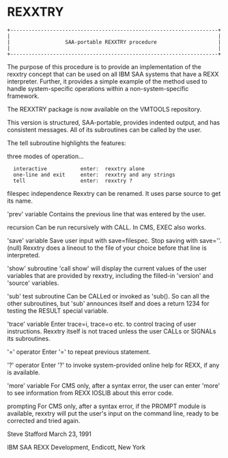 # REXXTRY

    +--------------------------------------------------------------------+
    |                                                                    |
    |                  SAA-portable REXXTRY procedure                    |
    |                                                                    |
    +--------------------------------------------------------------------+


The purpose of this procedure is to provide an implementation of the
rexxtry concept that can be used on all IBM SAA systems that have a
REXX interpreter.  Further, it provides a simple example of the method
used to handle system-specific operations within a non-system-specific
framework.

The REXXTRY package is now available on the VMTOOLS repository.

This version is structured, SAA-portable, provides indented output,
and has consistent messages.  All of its subroutines can be called by
the user.

The tell subroutine highlights the features:

   three modes of operation...

      interactive           enter:  rexxtry alone
      one-line and exit     enter:  rexxtry and any strings
      tell                  enter:  rexxtry ?

   filespec independence    Rexxtry can be renamed.  It uses
                              parse source to get its name.

   'prev'  variable         Contains the previous line that was
                              entered by the user.

   recursion                Can be run recursively with CALL.
                              In CMS, EXEC also works.

   'save'  variable         Save user input with save=filespec.
                              Stop saving with save=''.  (null)
                              Rexxtry does a lineout to the file
                                of your choice before that line
                                is interpreted.

   'show'  subroutine       'call show' will display the current
                              values of the user variables that are
                              provided by rexxtry, including the
                              filled-in 'version' and 'source'
                              variables.

   'sub'   test subroutine  Can be CALLed or invoked as 'sub().
                              So can all the other subroutines, but
                                'sub' announces itself and does a
                                return 1234 for testing the RESULT
                                special variable.

   'trace' variable         Enter trace=i, trace=o etc. to control
                              tracing of user instructions.  Rexxtry
                              itself is not traced unless the user
                              CALLs or SIGNALs its subroutines.

   '=' operator             Enter '=' to repeat previous statement.

   '?' operator             Enter '?' to invoke system-provided online
                              help for REXX, if any is available.

   'more'  variable         For CMS only, after a syntax error, the
                              user can enter 'more' to see information
                              from REXX IOSLIB about this error code.

   prompting                For CMS only, after a syntax error, if the
                              PROMPT module is available, rexxtry will
                              put the user's input on the command line,
                              ready to be corrected and tried again.


Steve Stafford     March 23, 1991

IBM SAA REXX Development, Endicott, New York
